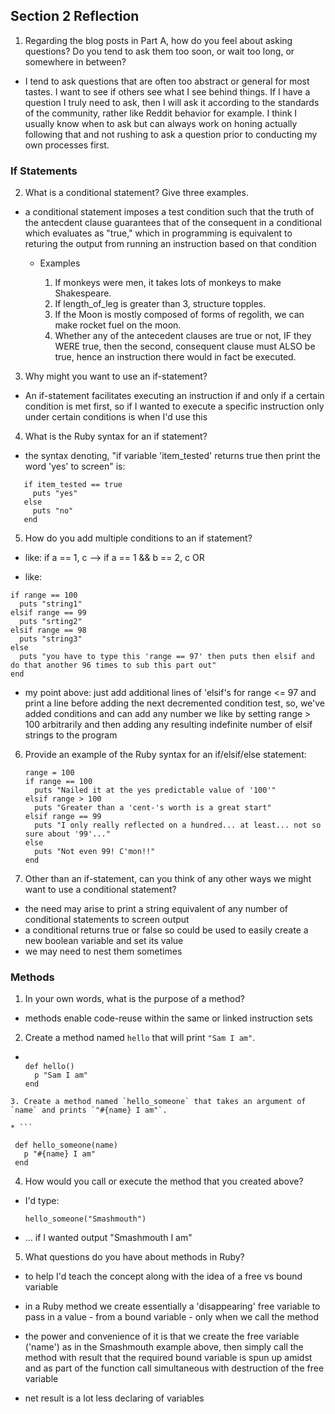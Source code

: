 ## Section 2 Reflection #####################################################################################################################################

1. Regarding the blog posts in Part A, how do you feel about asking questions? Do you tend to ask them too soon, or wait too long, or somewhere in between?

  * I tend to ask questions that are often too abstract or general for most tastes. I want to see if others see what I see behind things. If I have a question I truly need to ask, then I will ask it according to the standards of the community, rather like Reddit behavior for example. I think I usually know when to ask but can always work on honing actually following that and not rushing to ask a question prior to conducting my own processes first.

### If Statements ###########################################################################################################################################

2. What is a conditional statement? Give three examples.

  * a conditional statement imposes a test condition such that the truth of the antecdent clause guarantees that of the consequent in a conditional which evaluates as "true," which in programming is equivalent to returing the output from running an instruction based on that condition
  
    * Examples

      1. If monkeys were men, it takes lots of monkeys to make Shakespeare.
      2. If length_of_leg is greater than 3, structure topples.
      3. If the Moon is mostly composed of forms of regolith, we can make rocket fuel on the moon.
      4. Whether any of the antecedent clauses are true or not, IF they WERE true, then the second, consequent clause must ALSO be true, hence an instruction there would in fact be executed.

3. Why might you want to use an if-statement?

  * An if-statement facilitates executing an instruction if and only if a certain condition is met first, so if I wanted to execute a specific instruction only under certain conditions is when I'd use this

4. What is the Ruby syntax for an if statement?

  * the syntax denoting, "if variable 'item_tested' returns true then print the word 'yes' to screen" is:

  ```
     if item_tested == true
       puts "yes"
     else
       puts "no"
     end
  ```

5. How do you add multiple conditions to an if statement?

  * like: if a == 1, c --> if a == 1 && b == 2, c OR
  
  * like: 

   ```
   if range == 100
     puts "string1"
   elsif range == 99
     puts "srting2"
   elsif range == 98
     puts "string3"
   else
     puts "you have to type this 'range == 97' then puts then elsif and do that another 96 times to sub this part out"
   end

   ```

  * my point above: just add additional lines of 'elsif's for range <= 97 and print a line before adding the next decremented condition test, so, we've added conditions and can add any number we like by setting range > 100 arbitrarily and then adding any resulting indefinite number of elsif strings to the program

6. Provide an example of the Ruby syntax for an if/elsif/else statement:

   ```
   range = 100
   if range == 100
     puts "Nailed it at the yes predictable value of '100'"
   elsif range > 100
     puts "Greater than a 'cent-'s worth is a great start"
   elsif range == 99
     puts "I only really reflected on a hundred... at least... not so sure about '99'..."
   else
     puts "Not even 99! C'mon!!"
   end

   ```

7. Other than an if-statement, can you think of any other ways we might want to use a conditional statement?

  * the need may arise to print a string equivalent of any number of conditional statements to screen output
  * a conditional returns true or false so could be used to easily create a new boolean variable and set its value
  * we may need to nest them sometimes

### Methods ################################################################################################################################################

1. In your own words, what is the purpose of a method?

  * methods enable code-reuse within the same or linked instruction sets

2. Create a method named `hello` that will print `"Sam I am"`.

  * ```
    
    def hello()
      p "Sam I am"
    end

   ```
3. Create a method named `hello_someone` that takes an argument of `name` and prints `"#{name} I am"`.

  * ```
    
    def hello_someone(name)
      p "#{name} I am"
    end

   ```

4. How would you call or execute the method that you created above?

  * I'd type:
  
    ```
    hello_someone("Smashmouth")

    ```
  * ... if I wanted output "Smashmouth I am"

5. What questions do you have about methods in Ruby?

  * to help I'd teach the concept along with the idea of a free vs bound variable
  
  * in a Ruby method we create essentially a 'disappearing' free variable to 
    pass in a value - from a bound variable - only when we call the method
  
  * the power and convenience of it is that we create the free variable ('name')
    as in the Smashmouth example above, then simply call the method with result
    that the required bound variable is spun up amidst and as part of the 
    function call simultaneous with destruction of the free variable

  * net result is a lot less declaring of variables 
